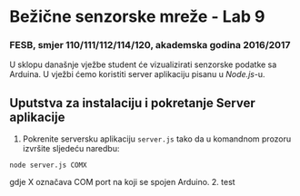 # Bežične senzorske mreže - Lab 9

### FESB, smjer 110/111/112/114/120, akademska godina 2016/2017

U sklopu današnje vježbe student će vizualizirati senzorske podatke sa Arduina. U vježbi ćemo koristiti server aplikaciju pisanu u *Node.js*-u.

## Uputstva za instalaciju i pokretanje Server aplikacije

1. Pokrenite serversku aplikaciju ```server.js``` tako da u komandnom prozoru izvršite sljedeću naredbu:
  ```
  node server.js COMX
  ```
  gdje X označava COM port na koji se spojen Arduino. 
2. test
